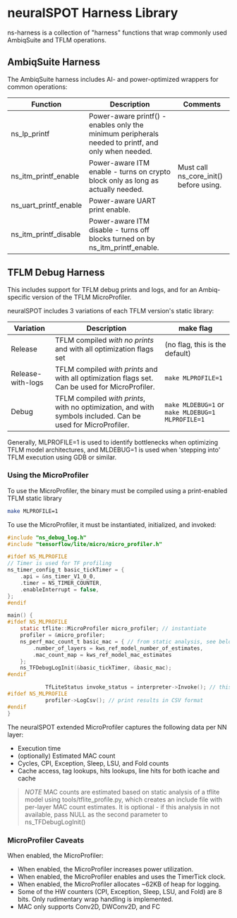 # neuralSPOT Harness Library

ns-harness is a collection of "harness" functions that wrap commonly used AmbiqSuite and TFLM operations.



## AmbiqSuite Harness

The AmbiqSuite harness includes AI- and power-optimized wrappers for common operations:

| Function              | Description                                                  | Comments                               |
| --------------------- | ------------------------------------------------------------ | -------------------------------------- |
| ns_lp_printf          | Power-aware printf() - enables only the minimum peripherals needed to printf, and only when needed. |                                        |
| ns_itm_printf_enable  | Power-aware ITM enable - turns on crypto block only as long as actually needed. | Must call ns_core_init() before using. |
| ns_uart_printf_enable | Power-aware UART print enable.                               |                                        |
| ns_itm_printf_disable | Power-aware ITM disable - turns off blocks turned on by ns_itm_printf_enable. |                                        |

## TFLM Debug Harness

This includes support for TFLM debug prints and logs, and for an Ambiq-specific version of the TFLM MicroProfiler.

neuralSPOT includes 3 variations of each TFLM version's static library:

| Variation         | Description                                                  | make flag                                        |
| ----------------- | ------------------------------------------------------------ | ------------------------------------------------ |
| Release           | TFLM compiled _with no prints_ and with all optimization flags set | (no flag, this is the default)                   |
| Release-with-logs | TFLM compiled _with prints_ and with all optimization flags set. Can be used for MicroProfiler. | `make MLPROFILE=1`                               |
| Debug             | TFLM compiled _with prints_, with no optimization, and with symbols included. Can be used for MicroProfiler. | `make MLDEBUG=1` or `make MLDEBUG=1 MLPROFILE=1` |

Generally, MLPROFILE=1 is used to identify bottlenecks when optimizing TFLM model architectures, and MLDEBUG=1 is used when 'stepping into' TFLM execution using GDB or similar.

### Using the MicroProfiler

To use the MicroProfiler, the binary must be compiled using a print-enabled TFLM static library

```bash
make MLPROFILE=1
```

To use the MicroProfiler, it must be instantiated, initialized, and invoked:

```c
#include "ns_debug_log.h"
#include "tensorflow/lite/micro/micro_profiler.h"

#ifdef NS_MLPROFILE
// Timer is used for TF profiling
ns_timer_config_t basic_tickTimer = {
    .api = &ns_timer_V1_0_0,
    .timer = NS_TIMER_COUNTER,
    .enableInterrupt = false,
};
#endif

main() {
#ifdef NS_MLPROFILE
    static tflite::MicroProfiler micro_profiler; // instantiate
    profiler = &micro_profiler;
    ns_perf_mac_count_t basic_mac = { // from static analysis, see below
        .number_of_layers = kws_ref_model_number_of_estimates,
        .mac_count_map = kws_ref_model_mac_estimates
    };
    ns_TFDebugLogInit(&basic_tickTimer, &basic_mac);
#endif

            TfLiteStatus invoke_status = interpreter->Invoke(); // this is being profiled
#ifdef NS_MLPROFILE
            profiler->LogCsv(); // print results in CSV format
#endif
}
```

The neuralSPOT extended MicroProfiler captures the following data per NN layer:

- Execution time
- (optionally) Estimated MAC count
- Cycles, CPI, Exception, Sleep, LSU, and Fold counts
- Cache access, tag lookups, hits lookups, line hits for both icache and cache

> *NOTE* MAC counts are estimated based on static analysis of a tflite model using
> tools/tflite_profile.py, which creates an include file with per-layer MAC count
> estimates. It is optional - if this analysis in not available, pass NULL as the
> second parameter to ns_TFDebugLogInit()

### MicroProfiler Caveats

When enabled, the MicroProfiler:

- When enabled, the MicroProfiler increases power utilization.
- When enabled, the MicroProfiler enables and uses the TimerTick clock.
- When enabled, the MicroProfiler allocates ~62KB of heap for logging.
- Some of the HW counters (CPI, Exception, Sleep, LSU, and Fold) are 8 bits. Only rudimentary wrap handling is implemented.
- MAC only supports Conv2D, DWConv2D, and FC
